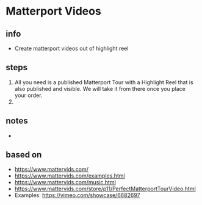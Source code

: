 # Matterport Videos  

## info  
* Create matterport videos out of highlight reel

## steps  
1. All you need is a published Matterport Tour with a Highlight Reel that is also published and visible. We will take it from there once you place your order.
2. 

## notes  
*  

## based on  
*  https://www.mattervids.com/
*  https://www.mattervids.com/examples.html
*  https://www.mattervids.com/music.html
*  https://www.mattervids.com/store/p11/PerfectMatterportTourVideo.html
*  Examples:  https://vimeo.com/showcase/6682697

